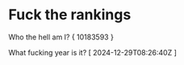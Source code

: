 # Fuck the rankings

Who the hell am I?
{ 10183593 }

What fucking year is it?
[ 2024-12-29T08:26:40Z ]
